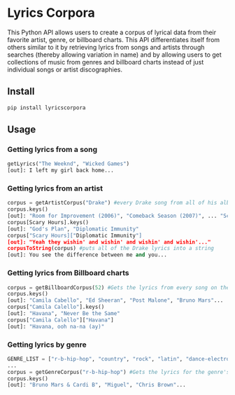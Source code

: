 # Lyrics Corpora
This Python API allows users to create a corpus of lyrical data from their favorite artist, genre, or billboard charts. This API differentiates itself from others similar to it by retrieving lyrics from songs and artists through searches (thereby allowing variation in name) and by allowing users to get collections of music from genres and billboard charts instead of just individual songs or artist discographies.  


## Install 

```python
pip install lyricscorpora
```
## Usage

### Getting lyrics from a song
```python
getLyrics("The Weeknd", "Wicked Games")
[out]: I left my girl back home...
```

### Getting lyrics from an artist
```python
corpus = getArtistCorpus("Drake") #every Drake song from all of his albums and mixtapes
corpus.keys()
[out]: "Room for Improvement (2006)", "Comeback Season (2007)", ... "Scary Hours (2018)"
corpus[Scary Hours].keys()
[out]: "God's Plan", "Diplomatic Immunity"
corpus["Scary Hours]["Diplomatic Immunity"]
[out]: "Yeah they wishin' and wishin' and wishin' and wishin'..."
corpusToString(corpus) #puts all of the Drake lyrics into a string
[out]: You see the difference between me and you...
```

### Getting lyrics from Billboard charts
```python
corpus = getBillboardCorpus(52) #Gets the lyrics from every song on the hot 100 from the last 52 weeks
corpus.keys()
[out]: "Camila Cabello", "Ed Sheeran", "Post Malone", "Bruno Mars"...
corpus["Camila Calello"].keys()
[out]: "Havana", "Never Be the Same"
corpus["Camila Calello"]["Havana"]
[out]: "Havana, ooh na-na (ay)"
```

### Getting lyrics by genre
```python
GENRE_LIST = ["r-b-hip-hop", "country", "rock", "latin", "dance-electronic", "christian", "gospel"]
...
corpus = getGenreCorpus("r-b-hip-hop") #Gets the lyrics for the genre's top 50 songs for the past 2 years (must be from GENRE_LIST) 
corpus.keys()
[out]: "Bruno Mars & Cardi B", "Miguel", "Chris Brown"...
```
